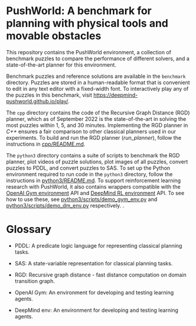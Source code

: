 # PushWorld: A benchmark for planning with physical tools and movable obstacles

This repository contains the PushWorld environment, a collection of benchmark puzzles
to compare the performance of different solvers, and a state-of-the-art planner for
this environment.

Benchmark puzzles and reference solutions are available in the `benchmark` directory.
Puzzles are stored in a human-readable format that is convenient to edit in any
text editor with a fixed-width font. To interactively play any of the puzzles in this
benchmark, visit https://deepmind-pushworld.github.io/play/.

The `cpp` directory contains the code of the Recursive Graph Distance (RGD) planner,
which as of September 2022 is the state-of-the-art in solving the most puzzles within
1, 5, and 30 minutes. Implementing the RGD planner in *C++* ensures a fair comparison to
other classical planners used in our experiments. To build and run the RGD planner
(*run_planner*), follow the instructions in [cpp/README.md](cpp/README.md).

The `python3` directory contains a suite of scripts to benchmark the RGD planner,
plot videos of puzzle solutions, plot images of all puzzles, convert puzzles to PDDL,
and convert puzzles to SAS. To set up the Python environment required to run code in the `python3` directory, follow the instructions in
[python3/README.md](python3/README.md).
To support reinforcement learning research with PushWorld, it also contains wrappers compatible with the [OpenAI Gym environment](https://github.com/openai/gym) API and [DeepMind RL environment](https://github.com/deepmind/dm_env) API. 
To see how to use these, see [python3/scripts/demo_gym_env.py](python3/scripts/demo_gym_env.py) and  [python3/scripts/demo_dm_env.py](python3/scripts/demo_dm_env.py) respectively.
.

# Glossary

* PDDL: A predicate logic language for representing classical planning tasks.

* SAS: A state-variable representation for classical planning tasks.

* RGD: Recursive graph distance - fast distance computation on domain transition graph.

* OpenAI Gym: An environment for developing and testing learning agents.

* DeepMind env: An environment for developing and testing learning agents.
